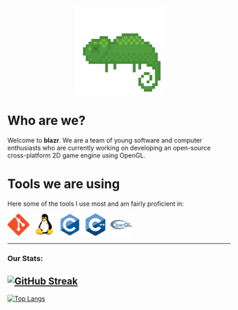 <p align="center">
  <img src="https://github.com/Chameleeon/Chameleeon/blob/main/chammy.png" width="200" title="hover text">
<div id="intro">
  <h1>
    Who are we?
  </h1>
  <p>Welcome to <b>blazr</b>. We are a team of young software and computer enthusiasts who are currently working on developing an open-source cross-platform 2D game engine using OpenGL.</p>
</div>
<div id="tools">
  <h1>Tools we are using</h1>
  <p>Here some of the tools I use most and am fairly proficient in:</p>
  <img src="https://github.com/devicons/devicon/blob/master/icons/git/git-original.svg" title="git" alt="Git" width="50" height="50"/>&nbsp;
  <img src="https://github.com/devicons/devicon/blob/master/icons/linux/linux-original.svg" title="linux" alt="Linux" width="50" height="50"/>&nbsp;
  <img src="https://github.com/devicons/devicon/blob/master/icons/c/c-original.svg" title="c" alt="C" width="50" height="50"/>&nbsp;
  <img src="https://github.com/devicons/devicon/blob/master/icons/cplusplus/cplusplus-original.svg" title="cpp" alt="C++" width="50" height="50"/>&nbsp;
  <img src="https://github.com/devicons/devicon/blob/master/icons/opengl/opengl-original.svg" title="opengl" alt="OpenGL" width="50" height="50"/>&nbsp;
</div>

---

### Our Stats:
[![GitHub Streak](http://github-readme-streak-stats.herokuapp.com?user=Chameleeon&theme=dark&background=000000)](https://git.io/streak-stats)
---
[![Top Langs](https://github-readme-stats.vercel.app/api/top-langs/?username=Chameleeon&layout=compact&theme=vision-friendly-dark)](https://github.com/anuraghazra/github-readme-stats)
